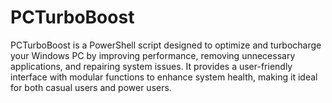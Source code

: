 # PCTurboBoost
PCTurboBoost is a PowerShell script designed to optimize and turbocharge your Windows PC by improving performance, removing unnecessary applications, and repairing system issues. It provides a user-friendly interface with modular functions to enhance system health, making it ideal for both casual users and power users.
